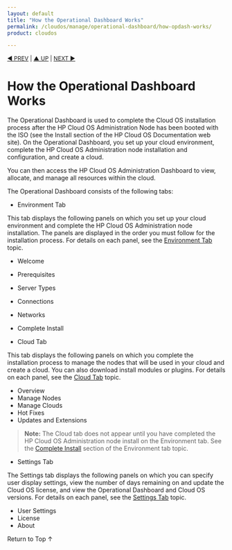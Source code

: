 ```yaml
---
layout: default
title: "How the Operational Dashboard Works"
permalink: /cloudos/manage/operational-dashboard/how-opdash-works/
product: cloudos

---
```


<a name="_top"> </a>

<script> 

function PageRefresh { 
onLoad="window.refresh"
}

PageRefresh();

</script>


<p style="font-size: small;"> <a href="/cloudos/manage/operational-dashboard/">&#9664; PREV</a> | <a href="/cloudos/">&#9650; UP</a> | <a href="/cloudos/manage/operational-dashboard/environment-tab/">NEXT &#9654;</a> </p>

# How the Operational Dashboard Works

The Operational Dashboard is used to complete the Cloud OS installation process after the HP Cloud OS Administration Node has been booted with the ISO (see the Install section of the HP Cloud OS Documentation web site). On the Operational Dashboard, you set up your cloud environment, complete the HP Cloud OS Administration node installation and configuration, and create a cloud.

You can then access the HP Cloud OS Administration Dashboard to view, allocate, and manage all resources within the cloud.

The Operational Dashboard consists of the following tabs:

* Environment Tab

 This tab displays the following panels on which you set up your cloud environment and complete the HP Cloud OS Administration node installation. The panels are displayed in the order you must follow for the installation process. For details on each panel, see the [Environment Tab](/cloudos/manage/operational-dashboard/environment-tab) topic.

 * Welcome
 * Prerequisites
 * Server Types
 * Connections
 * Networks
 * Complete Install
 
* Cloud Tab

 This tab displays the following panels on which you complete the installation process to manage the nodes that will be used in your cloud and create a cloud. You can also download install modules or plugins. For details on each panel, see the [Cloud Tab](/cloudos/manage/operational-dashboard/cloud-tab) topic.


 * Overview
 * Manage Nodes
 * Manage Clouds
 * Hot Fixes
 * Updates and Extensions

> **Note:** The Cloud tab does not appear until you have completed the HP Cloud OS Administration node install on the Environment tab. See the [Complete Install](/cloudos/manage/operational-dashboard/environment-tab#complete-install) section of the Environment tab topic.

* Settings Tab

 The Settings tab displays the following panels on which you can specify user display settings, view the number of days remaining on and update the Cloud OS license, and view the Operational Dashboard and Cloud OS versions. For details on each panel, see the [Settings Tab](/cloudos/manage/operational-dashboard/settings-tab) topic.

 * User Settings
 * License
 * About

 <a href="#_top" style="padding:14px 0px 14px 0px; text-decoration: none;"> Return to Top &#8593; </a>

